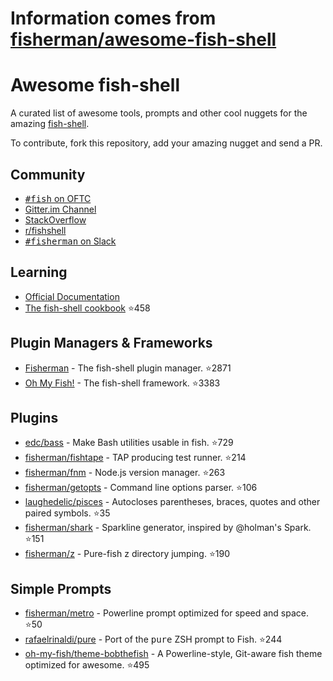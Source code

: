 # Information comes from [fisherman/awesome-fish-shell](https://github.com/fisherman/awesome-fish-shell)
# Awesome fish-shell

A curated list of awesome tools, prompts and other cool nuggets for the amazing [fish-shell](https://github.com/fish-shell/fish-shell).

To contribute, fork this repository, add your amazing nugget and send a PR.

## Community

* [<samp>#fish</samp> on OFTC](https://webchat.oftc.net/?channels=fish)
* [Gitter.im Channel](https://gitter.im/fish-shell/fish-shell)
* [StackOverflow](http://stackoverflow.com/questions/tagged/fish)
* [r/fishshell](https://www.reddit.com/r/fishshell/)
* [<samp>#fisherman</samp> on Slack](https://fisherman-wharf.herokuapp.com)

## Learning

* [Official Documentation](http://fishshell.com/docs/current/index.html)
* [The fish-shell cookbook](https://github.com/jorgebucaran/fish-shell-cookbook) :star:458

## Plugin Managers & Frameworks

* [Fisherman](https://github.com/fisherman/fisherman) - The fish-shell plugin manager. :star:2871
* [Oh My Fish!](https://github.com/oh-my-fish/oh-my-fish) - The fish-shell framework. :star:3383

## Plugins

* [edc/bass](https://github.com/edc/bass) - Make Bash utilities usable in fish. :star:729
* [fisherman/fishtape](https://github.com/fisherman/fishtape) - TAP producing test runner. :star:214
* [fisherman/fnm](https://github.com/fisherman/fnm) - Node.js version manager. :star:263
* [fisherman/getopts](https://github.com/fisherman/getopts) - Command line options parser. :star:106
* [laughedelic/pisces](https://github.com/laughedelic/pisces) - Autocloses parentheses, braces, quotes and other paired symbols. :star:35
* [fisherman/shark](https://github.com/fisherman/shark) - Sparkline generator, inspired by @holman's Spark. :star:151
* [fisherman/z](https://github.com/fisherman/z) - Pure-fish z directory jumping. :star:190

## Simple Prompts

* [fisherman/metro](https://github.com/fisherman/metro) - Powerline prompt optimized for speed and space. :star:50
* [rafaelrinaldi/pure](https://github.com/rafaelrinaldi/pure) - Port of the <samp>pure</samp> ZSH prompt to Fish. :star:244
* [oh-my-fish/theme-bobthefish](https://github.com/oh-my-fish/theme-bobthefish) - A Powerline-style, Git-aware fish theme optimized for awesome. :star:495

